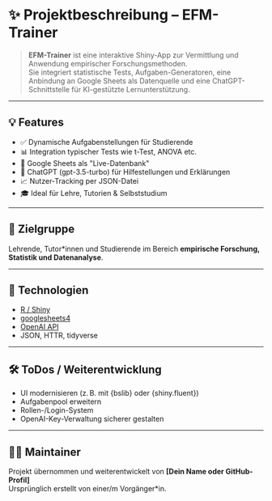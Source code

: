 # ✨ Projektbeschreibung – EFM-Trainer

> **EFM-Trainer** ist eine interaktive Shiny-App zur Vermittlung und Anwendung empirischer Forschungsmethoden.  
> Sie integriert statistische Tests, Aufgaben-Generatoren, eine Anbindung an Google Sheets als Datenquelle und eine ChatGPT-Schnittstelle für KI-gestützte Lernunterstützung.

---

## 💡 Features

- ✅ Dynamische Aufgabenstellungen für Studierende
- 📊 Integration typischer Tests wie t-Test, ANOVA etc.
- 📎 Google Sheets als "Live-Datenbank"
- 🤖 ChatGPT (gpt-3.5-turbo) für Hilfestellungen und Erklärungen
- 📈 Nutzer-Tracking per JSON-Datei
- 🎓 Ideal für Lehre, Tutorien & Selbststudium

---

## 🚀 Zielgruppe

Lehrende, Tutor*innen und Studierende im Bereich **empirische Forschung, Statistik und Datenanalyse**.

---

## 🔧 Technologien

- [R / Shiny](https://shiny.posit.co/)
- [googlesheets4](https://googlesheets4.tidyverse.org/)
- [OpenAI API](https://platform.openai.com/)
- JSON, HTTR, tidyverse

---

## 🛠️ ToDos / Weiterentwicklung

- UI modernisieren (z. B. mit {bslib} oder {shiny.fluent})
- Aufgabenpool erweitern
- Rollen-/Login-System
- OpenAI-Key-Verwaltung sicherer gestalten

---

## 🧑‍💻 Maintainer

Projekt übernommen und weiterentwickelt von **[Dein Name oder GitHub-Profil]**  
Ursprünglich erstellt von einer/m Vorgänger*in.
